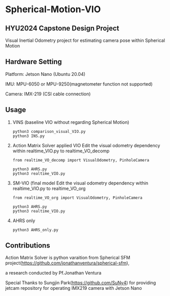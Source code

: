 # Spherical-Motion-VIO
HYU2024 Capstone Design Project
-------------------------------
Visual Inertial Odometry project for estimating camera pose within Spherical Motion

Hardware Setting
----------------------
Platform: Jetson Nano (Ubuntu 20.04) 

IMU: MPU-6050 or MPU-9250(magnetometer function not supported)

Camera: IMX-219 (CSI cable connection)

Usage
----------------------
1. VINS (baseline VIO without regarding Spherical Motion)

   ```
   python3 comparison_visual_VIO.py
   python3 INS.py
   ```
   
3. Action Matrix Solver applied VIO
   Edit the visual odometry dependency within realtime_VIO.py to realtime_VO_decomp

   ```
   from realtime_VO_decomp import VisualOdometry, PinholeCamera
   ```

   ```
   python3 AHRS.py
   python3 realtime_VIO.py
   ```
   
4. SM-VIO (final model
   Edit the visual odometry dependency within realtime_VIO.py to realtime_VO_org
   
   ```
   from realtime_VO_org import VisualOdometry, PinholeCamera
   ```
   
   ```
   python3 AHRS.py
   python3 realtime_VIO.py
   ```
5. AHRS only
   
   ```
   python3 AHRS_only.py
   ```

Contributions
----------------------
Action Matrix Solver is python varaition from Spherical SFM project(<https://github.com/jonathanventura/spherical-sfm>),

a research conducted by Pf.Jonathan Ventura



Special Thanks to Sungjin Park(<https://github.com/SuNy4>) for providing jetcam repository for operating IMX219 camera with Jetson Nano
